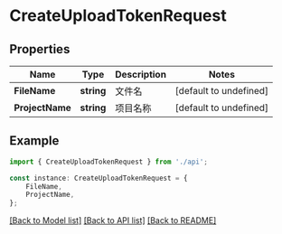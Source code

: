 # CreateUploadTokenRequest


## Properties

Name | Type | Description | Notes
------------ | ------------- | ------------- | -------------
**FileName** | **string** | 文件名 | [default to undefined]
**ProjectName** | **string** | 项目名称 | [default to undefined]

## Example

```typescript
import { CreateUploadTokenRequest } from './api';

const instance: CreateUploadTokenRequest = {
    FileName,
    ProjectName,
};
```

[[Back to Model list]](../README.md#documentation-for-models) [[Back to API list]](../README.md#documentation-for-api-endpoints) [[Back to README]](../README.md)
